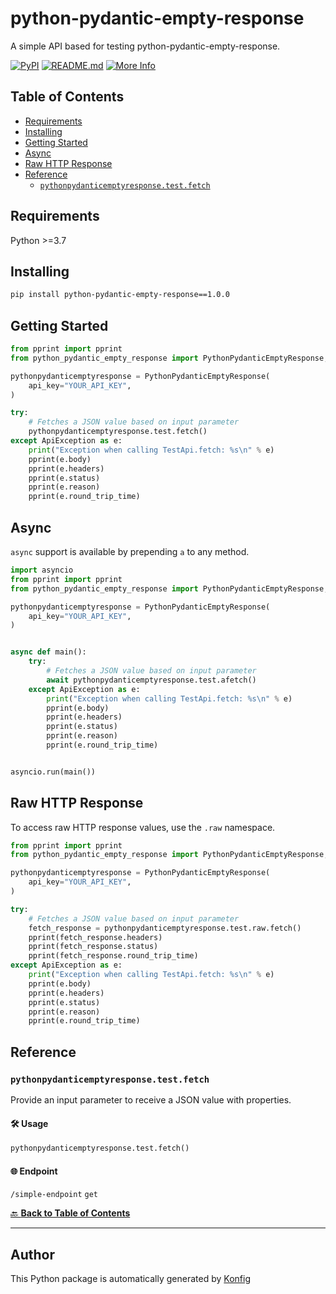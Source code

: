 # python-pydantic-empty-response<a id="python-pydantic-empty-response"></a>

A simple API based for testing python-pydantic-empty-response.


[![PyPI](https://img.shields.io/badge/PyPI-v1.0.0-blue)](https://pypi.org/project/python-pydantic-empty-response/1.0.0)
[![README.md](https://img.shields.io/badge/README-Click%20Here-green)](https://github.com/konfig-dev/konfig/tree/main/python#readme)
[![More Info](https://img.shields.io/badge/More%20Info-Click%20Here-orange)](http://example.com/support)

## Table of Contents<a id="table-of-contents"></a>

<!-- toc -->

- [Requirements](#requirements)
- [Installing](#installing)
- [Getting Started](#getting-started)
- [Async](#async)
- [Raw HTTP Response](#raw-http-response)
- [Reference](#reference)
  * [`pythonpydanticemptyresponse.test.fetch`](#pythonpydanticemptyresponsetestfetch)

<!-- tocstop -->

## Requirements<a id="requirements"></a>

Python >=3.7

## Installing<a id="installing"></a>

```sh
pip install python-pydantic-empty-response==1.0.0
```

## Getting Started<a id="getting-started"></a>

```python
from pprint import pprint
from python_pydantic_empty_response import PythonPydanticEmptyResponse, ApiException

pythonpydanticemptyresponse = PythonPydanticEmptyResponse(
    api_key="YOUR_API_KEY",
)

try:
    # Fetches a JSON value based on input parameter
    pythonpydanticemptyresponse.test.fetch()
except ApiException as e:
    print("Exception when calling TestApi.fetch: %s\n" % e)
    pprint(e.body)
    pprint(e.headers)
    pprint(e.status)
    pprint(e.reason)
    pprint(e.round_trip_time)
```

## Async<a id="async"></a>

`async` support is available by prepending `a` to any method.

```python
import asyncio
from pprint import pprint
from python_pydantic_empty_response import PythonPydanticEmptyResponse, ApiException

pythonpydanticemptyresponse = PythonPydanticEmptyResponse(
    api_key="YOUR_API_KEY",
)


async def main():
    try:
        # Fetches a JSON value based on input parameter
        await pythonpydanticemptyresponse.test.afetch()
    except ApiException as e:
        print("Exception when calling TestApi.fetch: %s\n" % e)
        pprint(e.body)
        pprint(e.headers)
        pprint(e.status)
        pprint(e.reason)
        pprint(e.round_trip_time)


asyncio.run(main())
```

## Raw HTTP Response<a id="raw-http-response"></a>

To access raw HTTP response values, use the `.raw` namespace.

```python
from pprint import pprint
from python_pydantic_empty_response import PythonPydanticEmptyResponse, ApiException

pythonpydanticemptyresponse = PythonPydanticEmptyResponse(
    api_key="YOUR_API_KEY",
)

try:
    # Fetches a JSON value based on input parameter
    fetch_response = pythonpydanticemptyresponse.test.raw.fetch()
    pprint(fetch_response.headers)
    pprint(fetch_response.status)
    pprint(fetch_response.round_trip_time)
except ApiException as e:
    print("Exception when calling TestApi.fetch: %s\n" % e)
    pprint(e.body)
    pprint(e.headers)
    pprint(e.status)
    pprint(e.reason)
    pprint(e.round_trip_time)
```


## Reference<a id="reference"></a>
### `pythonpydanticemptyresponse.test.fetch`<a id="pythonpydanticemptyresponsetestfetch"></a>

Provide an input parameter to receive a JSON value with properties.

#### 🛠️ Usage<a id="🛠️-usage"></a>

```python
pythonpydanticemptyresponse.test.fetch()
```

#### 🌐 Endpoint<a id="🌐-endpoint"></a>

`/simple-endpoint` `get`

[🔙 **Back to Table of Contents**](#table-of-contents)

---


## Author<a id="author"></a>
This Python package is automatically generated by [Konfig](https://konfigthis.com)
